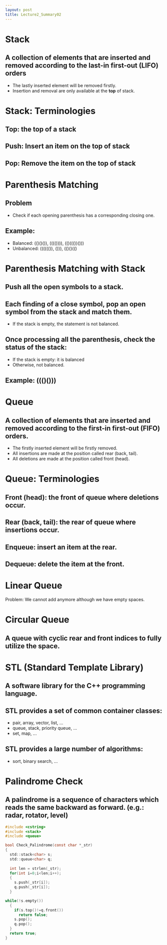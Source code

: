 ```yaml
---
layout: post
title: Lecture2_Summary02
---
```

# Stack
## A collection of elements that are inserted and removed according to the **last-in first-out (LIFO)** orders
- The lastly inserted element will be removed firstly.
- Insertion and removal are only available at the **top** of stack.
# Stack: Terminologies
## Top: the top of a stack
## Push: Insert an item on the top of stack
## Pop: Remove the item on the top of stack
# Parenthesis Matching
## Problem
- Check if each opening parenthesis has a corresponding closing one. 
## Example:
- Balanced: (()()()), (((()))), (()((())()))
- Unbalanced: (((((()), ())), (()()(()
# Parenthesis Matching with Stack
## Push all the open symbols to a stack.
## Each finding of a close symbol, pop an open symbol from the stack and match them.
- If the stack is empty, the statement is not balanced.
## Once processing all the parenthesis, check the status of the stack: 
- If the stack is empty: it is balanced
- Otherwise, not balanced.
## Example: ((()()))

# Queue
## A collection of elements that are inserted and removed according to the **first-in first-out (FIFO)** orders.
- The firstly inserted element will be firstly removed.
- All insertions are made at the position called rear (back, tail).
- All deletions are made at the position called front (head).
# Queue: Terminologies
## Front (head): the front of queue where deletions occur. 
## Rear (back, tail): the rear of queue where insertions occur. 
## Enqueue: insert an item at the rear.
## Dequeue: delete the item at the front.
# Linear Queue
Problem: We cannot add anymore although we have empty spaces.
# Circular Queue
## A queue with cyclic rear and front indices to fully utilize the space.
# STL (Standard Template Library)
## A software library for the C++ programming language.
## STL provides a set of common container classes:
- pair, array, vector, list, ...
- queue, stack, priority queue, ...
- set, map, ...
## STL provides a large number of algorithms:
- sort, binary search, ...
# Palindrome Check
## A palindrome is a sequence of characters which reads the same backward as forward. (e.g.: radar, rotator, level)
```c
#include <cstring>
#include <stack>
#include <queue>

bool Check_Palindrome(const char *_str)
{
  std::stack<char> s;
  std::queue<char> q;
  
  int len = strlen(_str);
  for(int i=0;i<len;i++);
  {
    s.push(_str[i]);
    q.push(_str[i]);
  }

while(!s.empty())
  {
    if(s.top()!=q.front())
      return false;
    s.pop();
    q.pop();
  }
  return true;
}
```
